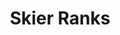 ---
title: "Skier Ranks"
description: "See how all the skiers stack up in their accomplishments"
image: '/img/svindal.jpg'
---